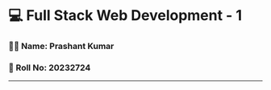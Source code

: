 # 💻 Full Stack Web Development - 1  
### 👨‍🎓 Name: Prashant Kumar  
### 🧾 Roll No: 20232724  

---



